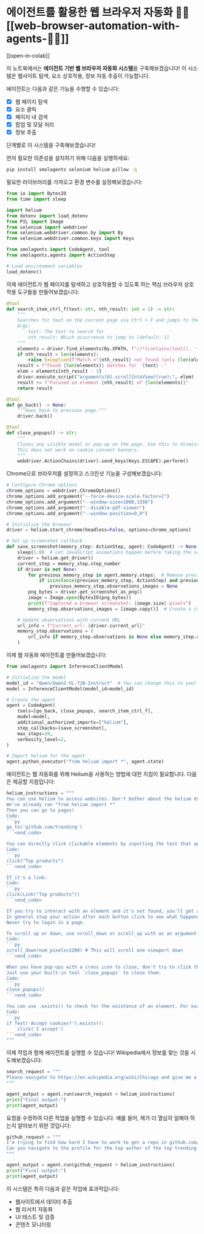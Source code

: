 # 에이전트를 활용한 웹 브라우저 자동화 🤖🌐[[web-browser-automation-with-agents-🤖🌐]]

[[open-in-colab]]

이 노트북에서는 **에이전트 기반 웹 브라우저 자동화 시스템**을 구축해보겠습니다! 이 시스템은 웹사이트 탐색, 요소 상호작용, 정보 자동 추출이 가능합니다.

에이전트는 다음과 같은 기능을 수행할 수 있습니다:

- [x] 웹 페이지 탐색
- [x] 요소 클릭
- [x] 페이지 내 검색
- [x] 팝업 및 모달 처리
- [x] 정보 추출

단계별로 이 시스템을 구축해보겠습니다!

먼저 필요한 의존성을 설치하기 위해 다음을 실행하세요:

```bash
pip install smolagents selenium helium pillow -q
```

필요한 라이브러리를 가져오고 환경 변수를 설정해보겠습니다:

```python
from io import BytesIO
from time import sleep

import helium
from dotenv import load_dotenv
from PIL import Image
from selenium import webdriver
from selenium.webdriver.common.by import By
from selenium.webdriver.common.keys import Keys

from smolagents import CodeAgent, tool
from smolagents.agents import ActionStep

# Load environment variables
load_dotenv()
```

이제 에이전트가 웹 페이지를 탐색하고 상호작용할 수 있도록 하는 핵심 브라우저 상호작용 도구들을 만들어보겠습니다:

```python
@tool
def search_item_ctrl_f(text: str, nth_result: int = 1) -> str:
    """
    Searches for text on the current page via Ctrl + F and jumps to the nth occurrence.
    Args:
        text: The text to search for
        nth_result: Which occurrence to jump to (default: 1)
    """
    elements = driver.find_elements(By.XPATH, f"//*[contains(text(), '{text}')]")
    if nth_result > len(elements):
        raise Exception(f"Match n°{nth_result} not found (only {len(elements)} matches found)")
    result = f"Found {len(elements)} matches for '{text}'."
    elem = elements[nth_result - 1]
    driver.execute_script("arguments[0].scrollIntoView(true);", elem)
    result += f"Focused on element {nth_result} of {len(elements)}"
    return result

@tool
def go_back() -> None:
    """Goes back to previous page."""
    driver.back()

@tool
def close_popups() -> str:
    """
    Closes any visible modal or pop-up on the page. Use this to dismiss pop-up windows!
    This does not work on cookie consent banners.
    """
    webdriver.ActionChains(driver).send_keys(Keys.ESCAPE).perform()
```

Chrome으로 브라우저를 설정하고 스크린샷 기능을 구성해보겠습니다:

```python
# Configure Chrome options
chrome_options = webdriver.ChromeOptions()
chrome_options.add_argument("--force-device-scale-factor=1")
chrome_options.add_argument("--window-size=1000,1350")
chrome_options.add_argument("--disable-pdf-viewer")
chrome_options.add_argument("--window-position=0,0")

# Initialize the browser
driver = helium.start_chrome(headless=False, options=chrome_options)

# Set up screenshot callback
def save_screenshot(memory_step: ActionStep, agent: CodeAgent) -> None:
    sleep(1.0)  # Let JavaScript animations happen before taking the screenshot
    driver = helium.get_driver()
    current_step = memory_step.step_number
    if driver is not None:
        for previous_memory_step in agent.memory.steps:  # Remove previous screenshots for lean processing
            if isinstance(previous_memory_step, ActionStep) and previous_memory_step.step_number <= current_step - 2:
                previous_memory_step.observations_images = None
        png_bytes = driver.get_screenshot_as_png()
        image = Image.open(BytesIO(png_bytes))
        print(f"Captured a browser screenshot: {image.size} pixels")
        memory_step.observations_images = [image.copy()]  # Create a copy to ensure it persists

    # Update observations with current URL
    url_info = f"Current url: {driver.current_url}"
    memory_step.observations = (
        url_info if memory_step.observations is None else memory_step.observations + "\n" + url_info
    )
```

이제 웹 자동화 에이전트를 만들어보겠습니다:

```python
from smolagents import InferenceClientModel

# Initialize the model
model_id = "Qwen/Qwen2-VL-72B-Instruct"  # You can change this to your preferred VLM model
model = InferenceClientModel(model_id=model_id)

# Create the agent
agent = CodeAgent(
    tools=[go_back, close_popups, search_item_ctrl_f],
    model=model,
    additional_authorized_imports=["helium"],
    step_callbacks=[save_screenshot],
    max_steps=20,
    verbosity_level=2,
)

# Import helium for the agent
agent.python_executor("from helium import *", agent.state)
```

에이전트는 웹 자동화를 위해 Helium을 사용하는 방법에 대한 지침이 필요합니다. 다음은 제공할 지침입니다:

```python
helium_instructions = """
You can use helium to access websites. Don't bother about the helium driver, it's already managed.
We've already ran "from helium import *"
Then you can go to pages!
Code:
```py
go_to('github.com/trending')
```<end_code>

You can directly click clickable elements by inputting the text that appears on them.
Code:
```py
click("Top products")
```<end_code>

If it's a link:
Code:
```py
click(Link("Top products"))
```<end_code>

If you try to interact with an element and it's not found, you'll get a LookupError.
In general stop your action after each button click to see what happens on your screenshot.
Never try to login in a page.

To scroll up or down, use scroll_down or scroll_up with as an argument the number of pixels to scroll from.
Code:
```py
scroll_down(num_pixels=1200) # This will scroll one viewport down
```<end_code>

When you have pop-ups with a cross icon to close, don't try to click the close icon by finding its element or targeting an 'X' element (this most often fails).
Just use your built-in tool `close_popups` to close them:
Code:
```py
close_popups()
```<end_code>

You can use .exists() to check for the existence of an element. For example:
Code:
```py
if Text('Accept cookies?').exists():
    click('I accept')
```<end_code>
"""
```

이제 작업과 함께 에이전트를 실행할 수 있습니다! Wikipedia에서 정보를 찾는 것을 시도해보겠습니다:

```python
search_request = """
Please navigate to https://en.wikipedia.org/wiki/Chicago and give me a sentence containing the word "1992" that mentions a construction accident.
"""

agent_output = agent.run(search_request + helium_instructions)
print("Final output:")
print(agent_output)
```

요청을 수정하여 다른 작업을 실행할 수 있습니다. 예를 들어, 제가 더 열심히 일해야 하는지 알아보기 위한 것입니다:

```python
github_request = """
I'm trying to find how hard I have to work to get a repo in github.com/trending.
Can you navigate to the profile for the top author of the top trending repo, and give me their total number of commits over the last year?
"""

agent_output = agent.run(github_request + helium_instructions)
print("Final output:")
print(agent_output)
```

이 시스템은 특히 다음과 같은 작업에 효과적입니다:
- 웹사이트에서 데이터 추출
- 웹 리서치 자동화
- UI 테스트 및 검증
- 콘텐츠 모니터링
